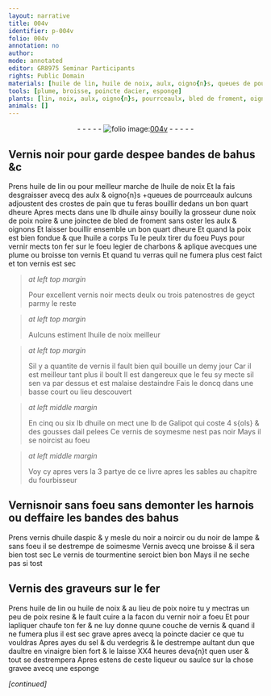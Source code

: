 ```yaml
---
layout: narrative
title: 004v
identifier: p-004v
folio: 004v
annotation: no
author:
mode: annotated
editor: GR8975 Seminar Participants
rights: Public Domain
materials: [huile de lin, huile de noix, aulx, oigno{n}s, queues de pourrceaulx, crostes de pain, huile, noix de poix noire, bled de froment, oignons, poix, fer, charbons, noir, patenostres, geyct, Galipot, gousses, ail, huile daspic, noir a noircir, noir de lampe, tourmentine, poix noire, poix resine, vernir noir, sel, verdegris, vinaigre]
tools: [plume, broisse, poincte dacier, esponge]
plants: [lin, noix, aulx, oigno{n}s, pourrceaulx, bled de froment, oignons, ail, aspic]
animals: []
---
```


<div class="folio" align="center">- - - - - <a href="http://gallica.bnf.fr/ark:/12148/btv1b10500001g/f14.image" target="_blank"><img src="https://cu-mkp.github.io/2017-workshop-edition/assets/photo-icon.png" alt="folio image: " style="display:inline-block; margin-bottom:-3px;"/>004v</a> - - - - - </div>    

## Vernis noir pour garde despee bandes de bahus &c

 
Prens <span class="m">huile de <span class="pa">lin</span></span> ou pour meilleur marche de l<span class="m">huile de <span class="pa">noix</span></span> Et la fais desgraisser avecq des <span class="m"><span class="pa">aulx</span></span> & <span class="m"><span class="pa">oigno{n}s</span></span> \+<span class="m">queues de<span class="pa"> pourrceaulx</span></span> aulcuns adjoustent des <span class="m">crostes de pain</span> que tu feras bouillir dedans un bon quart dheure Apres mects dans une lb d<span class="m">huile</span> ainsy bouilly la grosseur dune <span class="m">noix de poix noire</span> & une <span class="ms">joinctee</span> de <span class="m"><span class="pa">bled de froment</span></span> sans oster les <span class="m"><span class="pa">aulx</span></span> & <span class="m"><span class="pa">oignons</span></span> Et laisser bouillir ensemble un bon quart dheure Et quand la <span class="m">poix</span> est bien fondue & que l<span class="m">huile</span> a corps Tu le peulx tirer du foeu Puys pour vernir mects ton <span class="m">fer</span> sur le foeu legier de <span class="m">charbons</span> & aplique avecques une <span class="tl">plume</span> ou <span class="tl">broisse</span> ton vernis Et quand tu verras quil ne fumera plus cest faict et ton vernis est sec
 
> *at left top margin*
> 
>   Pour excellent vernis <span class="m">noir</span> mects deulx ou  trois <span class="m">patenostres</span> de <span class="m">geyct</span> parmy le reste
 
> *at left top margin*
> 
>   Aulcuns estiment l<span class="m">huile de <span class="pa">noix</span></span> meilleur
 
> *at left top margin*
> 
>   Sil y a quantite de vernis il fault bien quil bouille un demy jour Car il est meilleur tant plus il boult Il est dangereux que le feu sy mecte sil sen va par dessus et est malaise destaindre Fais le doncq dans une  <span class="env">basse court</span> ou <span class="env">lieu descouvert</span>
 
> *at left middle margin*
> 
>   En cinq ou six lb d<span class="m">huile</span> on mect une lb de <span class="m">Galipot</span> qui coste 4 s{ols} & des <span class="m">gousses</span> d<span class="m"><span class="pa">ail</span></span> pelees Ce vernis de soymesme nest pas noir Mays il se noircist au foeu
 
> *at left middle margin*
> 
>   Voy cy apres vers la 3 partye de ce livre apres les sables au chapitre du <span class="pro">fourbisseur</span>
    

## Vernis<span class="m">noir</span> sans foeu sans demonter les harnois ou deffaire les bandes des bahus

 
Prens vernis d<span class="m">huile d<span class="pa">aspic</span></span> & y mesle du <span class="m">noir a noircir</span> ou du <span class="m">noir de lampe</span> & sans foeu il se destrempe de soimesme Vernis avecq une broisse & il sera bien tost sec Le vernis de <span class="m">tourmentine</span> seroict bien bon Mays il ne seche pas si tost
    

## Vernis des <span class="pro">graveurs sur le fer</span>

 
Prens <span class="m">huile de <span class="pa">lin</span></span> ou <span class="m">huile de <span class="pa">noix</span></span> & au lieu de <span class="m">poix noire</span> tu y mectras un peu de <span class="m">poix resine</span> & le fault cuire a la facon du <span class="m">vernir noir</span> a foeu Et pour lapliquer chaufe ton <span class="m">fer</span> & ne luy donne quune couche de vernis & quand il ne fumera plus il est sec grave apres avecq la <span class="tl">poincte dacier</span> ce que tu vouldras Apres ayes du <span class="m">sel</span> & du <span class="m">verdegris</span> & le destrempe aultant dun que daultre en <span class="m">vinaigre</span> bien fort & le laisse XX4 heures deva{n}t quen user & tout se destrempera Apres estens de ceste liqueur ou saulce sur la chose gravee avecq une <span class="tl">esponge</span>
 
*[continued]*
 